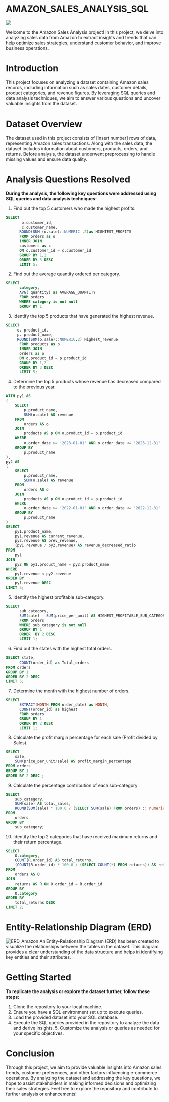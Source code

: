 # AMAZON_SALES_ANALYSIS_SQL
![](https://www.supplychain247.com/images/article/amazon_india_wide_image.jpg)

Welcome to the Amazon Sales Analysis project! In this project, we delve into analyzing sales data from Amazon to extract insights and trends that can help optimize sales strategies, understand customer behavior, and improve business operations.
# Introduction
This project focuses on analyzing a dataset containing Amazon sales records, including information such as sales dates, customer details, product categories, and revenue figures. By leveraging SQL queries and data analysis techniques, we aim to answer various questions and uncover valuable insights from the dataset.

# Dataset Overview
The dataset used in this project consists of [insert number] rows of data, representing Amazon sales transactions. Along with the sales data, the dataset includes information about customers, products, orders, and returns. Before analysis, the dataset underwent preprocessing to handle missing values and ensure data quality.

# Analysis Questions Resolved
**During the analysis, the following key questions were addressed using SQL queries and data analysis techniques:**
1. Find out the top 5 customers who made the highest profits.
```sql
SELECT
       o.customer_id,
	   c.customer_name,
	  ROUND(SUM (o.sale)::NUMERIC ,2)as HIGHTEST_PROFITS
	  FROM orders as o
	  INNER JOIN
	  customers as c
	  ON o.customer_id = c.customer_id
	  GROUP BY 1,2
	  ORDER BY 3 DESC
	  LIMIT 5;
```
2. Find out the average quantity ordered per category.
```sql
SELECT 
      category,
	  AVG( quantity) as AVERAGE_QUANTITY
	  FROM orders
	  WHERE category is not null
	  GROUP BY 1
```
3. Identify the top 5 products that have generated the highest revenue.
```sql
SELECT 
     o. product_id,
	 p. product_name,
	 ROUND(SUM(o.sale)::NUMERIC,2) Highest_revenue
	  FROM products as p
	  INNER JOIN 
	  orders as o
	  ON o.product_id = p.product_id
	  GROUP BY 1,2
	  ORDER BY 3 DESC
	  LIMIT 5;
```
4. Determine the top 5 products whose revenue has decreased compared to the previous year.
```sql
WITH py1 AS
(
    SELECT
        p.product_name,
        SUM(o.sale) AS revenue
    FROM 
        orders AS o
    JOIN 
        products AS p ON o.product_id = p.product_id
    WHERE 
        o.order_date >= '2023-01-01' AND o.order_date <= '2023-12-31'
    GROUP BY 
        p.product_name
),
py2 AS 
(
    SELECT
        p.product_name,
        SUM(o.sale) AS revenue
    FROM 
        orders AS o
    JOIN 
        products AS p ON o.product_id = p.product_id
    WHERE 
        o.order_date >= '2022-01-01' AND o.order_date <= '2022-12-31'
    GROUP BY 
        p.product_name
)
SELECT
    py1.product_name,
    py1.revenue AS current_revenue,
    py2.revenue AS prev_revenue,
    (py1.revenue / py2.revenue) AS revenue_decreased_ratio
FROM 
    py1
JOIN 
    py2 ON py1.product_name = py2.product_name
WHERE 
    py1.revenue < py2.revenue
ORDER BY 
    py1.revenue DESC
LIMIT 5;
```
5. Identify the highest profitable sub-category.
```sql
SELECT 
      sub_category,
	  SUM(sale) - SUM(price_per_unit) AS HIGHEST_PROFITABLE_SUB_CATEGORY
	  FROM orders
	  WHERE sub_category is not null
	  GROUP BY 1
	  ORDER  BY 2 DESC
	  LIMIT 1;
```
6. Find out the states with the highest total orders.
```sql
SELECT state,
      COUNT(order_id) as Total_orders
FROM orders
GROUP BY 1
ORDER BY 2 DESC
LIMIT 5;
```
   
7. Determine the month with the highest number of orders.
```sql
SELECT
      EXTRACT(MONTH FROM order_date) as MONTH,
	  COUNT(order_id) as highest
	  FROM orders
	  GROUP BY 1
	  ORDER BY 2 DESC
	  LIMIT 1;
```

8. Calculate the profit margin percentage for each sale (Profit divided by Sales).
```sql
SELECT
    sale,
    SUM(price_per_unit/sale) AS profit_margin_percentage
FROM orders
GROUP BY 1
ORDER BY 2 DESC ;
```

9. Calculate the percentage contribution of each sub-category
```sql
SELECT 
    sub_category,
    SUM(sale) AS total_sales,
    ROUND(SUM(sale) * 100.0 / (SELECT SUM(sale) FROM orders) :: numeric(10,2)) AS percentage_contribution
FROM 
    orders
GROUP BY 
    sub_category;
```
10. Identify the top 2 categories that have received maximum returns and their return 
    percentage.
```sql
SELECT 
    O.category,
    COUNT(R.order_id) AS total_returns,
    (COUNT(R.order_id) * 100.0 / (SELECT COUNT(*) FROM returns)) AS return_percentage
FROM 
    orders AS O
JOIN 
    returns AS R ON O.order_id = R.order_id
GROUP BY 
    O.category
ORDER BY 
    total_returns DESC
LIMIT 2;
```


# Entity-Relationship Diagram (ERD)

![ERD_Amazon](https://github.com/prashanth2002/AMAZON_SALES_ANALYSIS_SQL/assets/54504321/09c57d09-bd1c-4e49-bb1c-6a1e0e95a008)
An Entity-Relationship Diagram (ERD) has been created to visualize the relationships between the tables in the dataset. This diagram provides a clear understanding of the data structure and helps in identifying key entities and their attributes.

# Getting Started
**To replicate the analysis or explore the dataset further, follow these steps:**

1. Clone the repository to your local machine.
2. Ensure you have a SQL environment set up to execute queries.
3. Load the provided dataset into your SQL database.
4. Execute the SQL queries provided in the repository to analyze the data and derive insights. 5. Customize the analysis or queries as needed for your specific objectives.

# Conclusion
Through this project, we aim to provide valuable insights into Amazon sales trends, customer preferences, and other factors influencing e-commerce operations. By analyzing the dataset and addressing the key questions, we hope to assist stakeholders in making informed decisions and optimizing their sales strategies. Feel free to explore the repository and contribute to further analysis or enhancements!
